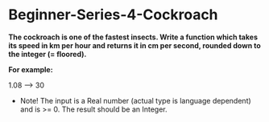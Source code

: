 # Beginner-Series-4-Cockroach
**The cockroach is one of the fastest insects. Write a function which takes its speed in km per hour and returns it in cm per second, rounded down to the integer (= floored).**

**For example:**

1.08 --> 30

 - Note! The input is a Real number (actual type is language dependent) and is >= 0. The result should be an Integer.

